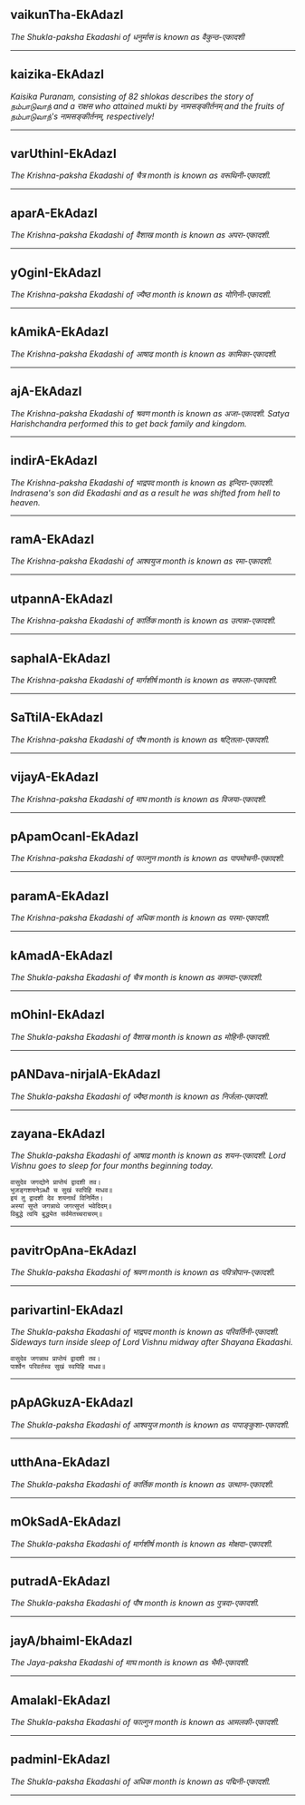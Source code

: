 ## vaikunTha-EkAdazI
_The Shukla-paksha Ekadashi of धनुर्मास is known as वैकुन्ठ-एकादशी_

---
## kaizika-EkAdazI
_Kaisika Puranam, consisting of 82 shlokas describes the story of நம்பாடுவாந் and a राक्षस who attained mukti by नामसङ्कीर्तनम् and the fruits of நம்பாடுவாந்'s नामसङ्कीर्तनम्, respectively!_

---
## varUthinI-EkAdazI
_The Krishna-paksha Ekadashi of चैत्र month is known as वरूथिनी-एकादशी._

---
## aparA-EkAdazI
_The Krishna-paksha Ekadashi of वैशाख month is known as अपरा-एकादशी._

---
## yOginI-EkAdazI
_The Krishna-paksha Ekadashi of ज्यैष्ठ month is known as योगिनी-एकादशी._

---
## kAmikA-EkAdazI
_The Krishna-paksha Ekadashi of आषाढ month is known as कामिका-एकादशी._

---
## ajA-EkAdazI
_The Krishna-paksha Ekadashi of श्रवण month is known as अजा-एकादशी. Satya Harishchandra performed this to get back family and kingdom._

---
## indirA-EkAdazI
_The Krishna-paksha Ekadashi of भाद्रपद month is known as इन्दिरा-एकादशी. Indrasena's son did Ekadashi and as a result he was shifted from hell to heaven._

---
## ramA-EkAdazI
_The Krishna-paksha Ekadashi of आश्वयुज month is known as रमा-एकादशी._

---
## utpannA-EkAdazI
_The Krishna-paksha Ekadashi of कार्तिक month is known as उत्पन्ना-एकादशी._

---
## saphalA-EkAdazI
_The Krishna-paksha Ekadashi of मार्गशीर्ष month is known as सफला-एकादशी._

---
## SaTtilA-EkAdazI
_The Krishna-paksha Ekadashi of पौष month is known as षट्तिला-एकादशी._

---
## vijayA-EkAdazI
_The Krishna-paksha Ekadashi of माघ month is known as विजया-एकादशी._

---
## pApamOcanI-EkAdazI
_The Krishna-paksha Ekadashi of फाल्गुन month is known as पापमोचनी-एकादशी._

---
## paramA-EkAdazI
_The Krishna-paksha Ekadashi of अधिक month is known as परमा-एकादशी._

---
## kAmadA-EkAdazI
_The Shukla-paksha Ekadashi of चैत्र month is known as कामदा-एकादशी._

---
## mOhinI-EkAdazI
_The Shukla-paksha Ekadashi of वैशाख month is known as मोहिनी-एकादशी._

---
## pANDava-nirjalA-EkAdazI
_The Shukla-paksha Ekadashi of ज्यैष्ठ month is known as निर्जला-एकादशी._

---
## zayana-EkAdazI
_The Shukla-paksha Ekadashi of आषाढ month is known as शयन-एकादशी. Lord Vishnu goes to sleep for four months beginning today._

```
वासुदेव जगद्योने प्राप्तेयं द्वादशी तव।
भुजङ्गशयनेऽब्धौ च सुखं स्वपिहि माधव॥
इयं तु द्वादशी देव शयनार्थं विनिर्मित।
अस्यां सुप्ते जगन्नाथे जगत्सुप्तं भवेदिदम्॥
विबुद्धे त्वयि बुद्ध्येत सर्वमेतच्चराचरम्॥
```

---
## pavitrOpAna-EkAdazI
_The Shukla-paksha Ekadashi of श्रवण month is known as पवित्रोपान-एकादशी._

---
## parivartinI-EkAdazI
_The Shukla-paksha Ekadashi of भाद्रपद month is known as परिवर्तिनी-एकादशी. Sideways turn inside sleep of Lord Vishnu midway after Shayana Ekadashi._

```
वासुदेव जगन्नाथ प्राप्तेयं द्वादशी तव।
पार्श्वेन परिवर्तस्व सुखं स्वपिहि माधव॥
```

---
## pApAGkuzA-EkAdazI
_The Shukla-paksha Ekadashi of आश्वयुज month is known as पापाङ्कुशा-एकादशी._

---
## utthAna-EkAdazI
_The Shukla-paksha Ekadashi of कार्तिक month is known as उत्थान-एकादशी._

---
## mOkSadA-EkAdazI
_The Shukla-paksha Ekadashi of मार्गशीर्ष month is known as मोक्षदा-एकादशी._

---
## putradA-EkAdazI
_The Shukla-paksha Ekadashi of पौष month is known as पुत्रदा-एकादशी._

---
## jayA/bhaimI-EkAdazI
_The Jaya-paksha Ekadashi of माघ month is known as भैमी-एकादशी._

---
## AmalakI-EkAdazI
_The Shukla-paksha Ekadashi of फाल्गुन month is known as आमलकी-एकादशी._

---
## padminI-EkAdazI
_The Shukla-paksha Ekadashi of अधिक month is known as पद्मिनी-एकादशी._

---
